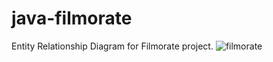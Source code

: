 # java-filmorate
Entity Relationship Diagram for Filmorate project.
![filmorate](https://user-images.githubusercontent.com/48589615/174451217-44e42fd8-6cd8-41c1-8e71-a792119b71bb.jpg)
